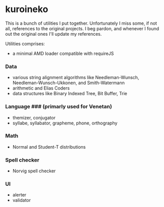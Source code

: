 kuroineko
=========
This is a bunch of utilities I put together. Unfortunately I miss some, if not all, references to the original projects. I beg pardon, and whenever I found out the original ones I'll update my references.

Utilities comprises:
 - a minimal AMD loader compatible with requireJS

### Data ###
 - various string alignment algorithms like Needleman-Wunsch, Needleman-Wunsch-Ukkonen, and Smith-Watermann
 - arithmetic and Elias Coders
 - data structures like Binary Indexed Tree, Bit Buffer, Trie

### Language ### (primarly used for Venetan)
 - themizer, conjugator
 - syllabe, syllabator, grapheme, phone, orthography

### Math ###
 -  Normal and Student-T distributions

### Spell checker ###
 - Norvig spell checker

### UI ###
 - alerter
 - validator
